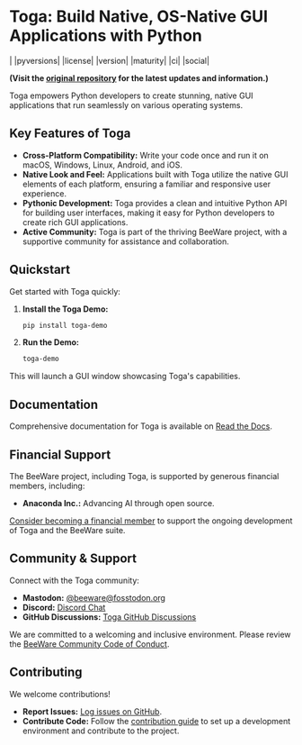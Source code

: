 # Toga: Build Native, OS-Native GUI Applications with Python

| |pyversions| |license| |version| |maturity| |ci| |social|

**(Visit the [original repository](https://github.com/beeware/toga) for the latest updates and information.)**

Toga empowers Python developers to create stunning, native GUI applications that run seamlessly on various operating systems.

## Key Features of Toga

*   **Cross-Platform Compatibility:** Write your code once and run it on macOS, Windows, Linux, Android, and iOS.
*   **Native Look and Feel:** Applications built with Toga utilize the native GUI elements of each platform, ensuring a familiar and responsive user experience.
*   **Pythonic Development:** Toga provides a clean and intuitive Python API for building user interfaces, making it easy for Python developers to create rich GUI applications.
*   **Active Community:** Toga is part of the thriving BeeWare project, with a supportive community for assistance and collaboration.

## Quickstart

Get started with Toga quickly:

1.  **Install the Toga Demo:**
    ```bash
    pip install toga-demo
    ```

2.  **Run the Demo:**
    ```bash
    toga-demo
    ```

This will launch a GUI window showcasing Toga's capabilities.

## Documentation

Comprehensive documentation for Toga is available on [Read the Docs](https://toga.readthedocs.io).

## Financial Support

The BeeWare project, including Toga, is supported by generous financial members, including:

*   **Anaconda Inc.:** Advancing AI through open source.

[Consider becoming a financial member](https://beeware.org/community/members/) to support the ongoing development of Toga and the BeeWare suite.

## Community & Support

Connect with the Toga community:

*   **Mastodon:** [@beeware@fosstodon.org](https://fosstodon.org/@beeware)
*   **Discord:** [Discord Chat](https://beeware.org/bee/chat/)
*   **GitHub Discussions:** [Toga GitHub Discussions](https://github.com/beeware/toga/discussions)

We are committed to a welcoming and inclusive environment. Please review the [BeeWare Community Code of Conduct](https://beeware.org/community/behavior/).

## Contributing

We welcome contributions!

*   **Report Issues:** [Log issues on GitHub](https://github.com/beeware/toga/issues).
*   **Contribute Code:** Follow the [contribution guide](https://toga.readthedocs.io/en/latest/how-to/contribute/index.html) to set up a development environment and contribute to the project.